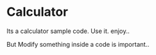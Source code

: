Calculator
=================

Its a calculator sample code. Use it. enjoy.. 

But Modify something inside a code is important..